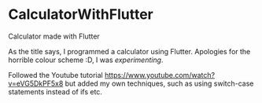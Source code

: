 # CalculatorWithFlutter
Calculator made with Flutter

As the title says, I programmed a calculator using Flutter. Apologies for the horrible colour scheme :D, I was *experimenting*. 

Followed the Youtube tutorial https://www.youtube.com/watch?v=eVG5DkPF5x8 but added my own techniques, such as using switch-case statements instead of ifs etc.
